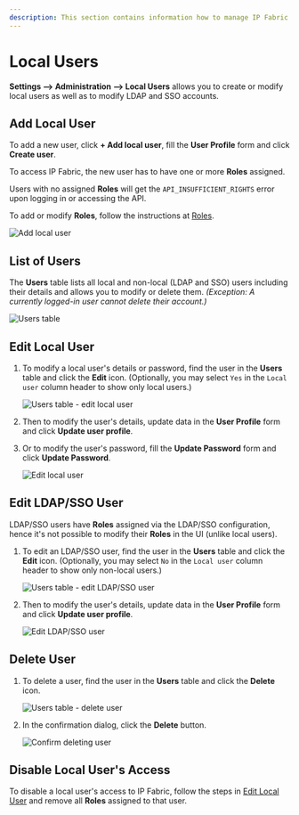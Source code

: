 ```yaml
---
description: This section contains information how to manage IP Fabric users.
---
```


# Local Users

**Settings --> Administration --> Local Users** allows you to create or modify local users as well as to modify LDAP and SSO accounts.

## Add Local User

To add a new user, click **+ Add local user**, fill the **User Profile** form and click **Create user**.

To access IP Fabric, the new user has to have one or more **Roles** assigned.

Users with no assigned **Roles** will get the `API_INSUFFICIENT_RIGHTS` error upon logging in or accessing the API.

To add or modify **Roles**, follow the instructions at [Roles](roles.md).

![Add local user](users/users_add_local.png)

## List of Users

The **Users** table lists all local and non-local (LDAP and SSO) users including their details and allows you to modify or delete them. _(Exception: A currently logged-in user cannot delete their account.)_

![Users table](users/users_table.png)

## Edit Local User

1. To modify a local user's details or password, find the user in the **Users** table and click the **Edit** icon. (Optionally, you may select `Yes` in the `Local user` column header to show only local users.)

	![Users table - edit local user](users/users_table_edit_local.png)

2. Then to modify the user's details, update data in the **User Profile** form and click **Update user profile**.
3. Or to modify the user's password, fill the **Update Password** form and click **Update Password**.

	![Edit local user](users/users_edit_local.png)

## Edit LDAP/SSO User

LDAP/SSO users have **Roles** assigned via the LDAP/SSO configuration, hence it's not possible to modify their **Roles** in the UI (unlike local users).

1. To edit an LDAP/SSO user, find the user in the **Users** table and click the **Edit** icon. (Optionally, you may select `No` in the `Local user` column header to show only non-local users.)

	![Users table - edit LDAP/SSO user](users/users_table_edit_ldap.png)

2. Then to modify the user's details, update data in the **User Profile** form and click **Update user profile**.

	![Edit LDAP/SSO user](users/users_edit_ldap.png)

## Delete User

1. To delete a user, find the user in the **Users** table and click the **Delete** icon.

	![Users table - delete user](users/users_table_delete.png)

2. In the confirmation dialog, click the **Delete** button.

	![Confirm deleting user](users/users_table_delete_confirm.png)

## Disable Local User's Access

To disable a local user's access to IP Fabric, follow the steps in [Edit Local User](#edit-local-user) and remove all **Roles** assigned to that user.
